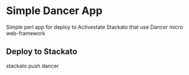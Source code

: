 # Simple Dancer App
Simple perl app for deploy to Activestate Stackato that use Dancer micro web-framework

## Deploy to Stackato
  stackato push dancer
